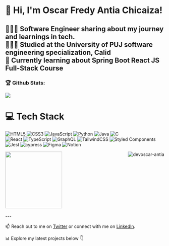 <!-- Level 3: Add custom code -->
# 👋 Hi, I'm Oscar Fredy Antia Chicaiza!

👩🏻‍💻 Software Engineer sharing about my journey and learnings in tech.<br/>
👨🏼‍🎓 Studied  at the University of PUJ software engineering specialization, Calid<br/>
💭 Currently learning about Spring Boot React JS Full-Stack Course<br/>
---

### 🏆 Github Stats:

<!-- GitHub stats from https://github.com/devoscar-antia/github-readme-stats -->
![](https://github-readme-stats.vercel.app/api?username=devoscar-antia&theme=radical&hide_border=false&include_all_commits=true&count_private=true)<br/>

# 💻 Tech Stack
<!-- Badges from https://github.com/Ileriayo/markdown-badges -->
![HTML5](https://img.shields.io/badge/html5-%23E34F26.svg?style=for-the-badge&logo=html5&logoColor=white)
![CSS3](https://img.shields.io/badge/css3-%231572B6.svg?style=for-the-badge&logo=css3&logoColor=white)
![JavaScript](https://img.shields.io/badge/javascript-%23323330.svg?style=for-the-badge&logo=javascript&logoColor=%23F7DF1E)
![Python](https://img.shields.io/badge/python-3670A0?style=for-the-badge&logo=python&logoColor=ffdd54)
![Java](https://img.shields.io/badge/java-%23ED8B00.svg?style=for-the-badge&logo=openjdk&logoColor=white)
![C](https://img.shields.io/badge/c-%2300599C.svg?style=for-the-badge&logo=c&logoColor=white)<br/>
![React](https://img.shields.io/badge/react-%2320232a.svg?style=for-the-badge&logo=react&logoColor=%2361DAFB)
![TypeScript](https://img.shields.io/badge/typescript-%23007ACC.svg?style=for-the-badge&logo=typescript&logoColor=white)
![GraphQL](https://img.shields.io/badge/-GraphQL-E10098?style=for-the-badge&logo=graphql&logoColor=white)
![TailwindCSS](https://img.shields.io/badge/tailwindcss-%2338B2AC.svg?style=for-the-badge&logo=tailwind-css&logoColor=white)
![Styled Components](https://img.shields.io/badge/styled--components-DB7093?style=for-the-badge&logo=styled-components&logoColor=white)<br/>
![Jest](https://img.shields.io/badge/-jest-%23C21325?style=for-the-badge&logo=jest&logoColor=white)
![cypress](https://img.shields.io/badge/-cypress-%23E5E5E5?style=for-the-badge&logo=cypress&logoColor=058a5e)
![Figma](https://img.shields.io/badge/figma-%23F24E1E.svg?style=for-the-badge&logo=figma&logoColor=white)
![Notion](https://img.shields.io/badge/Notion-%23000000.svg?style=for-the-badge&logo=notion&logoColor=white)

<img align="right" src="https://github-readme-stats.vercel.app/api/top-langs/?username=devoscar-antia&langs_count=10&theme=tokyonight&layout=compact" alt="devoscar-antia" />

<!--
<img  align="center" src="https://github-readme-stats.vercel.app/api?username=devoscar-antia&show_icons=true&theme=radical" alt="Ashwani's GitHub Stats" /> -->

 <img  align="center"  height="180em" src="https://github-readme-stats-eight-theta.vercel.app/api?username=devoscar-antia&show_icons=true&theme=algolia&include_all_commits=true&count_private=true"/>

<br />
<br />
---

📫 Reach out to me on [Twitter](https://x.com/yooscar13) or connect with me on [LinkedIn](https://www.linkedin.com/in/oscarantia/).

📊 Explore my latest projects below 👇

